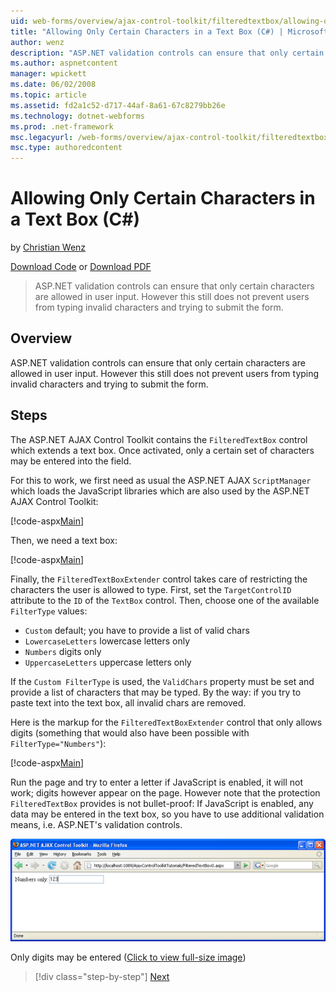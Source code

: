 ```yaml
---
uid: web-forms/overview/ajax-control-toolkit/filteredtextbox/allowing-only-certain-characters-in-a-text-box-cs
title: "Allowing Only Certain Characters in a Text Box (C#) | Microsoft Docs"
author: wenz
description: "ASP.NET validation controls can ensure that only certain characters are allowed in user input. However this still does not prevent users from typing invalid..."
ms.author: aspnetcontent
manager: wpickett
ms.date: 06/02/2008
ms.topic: article
ms.assetid: fd2a1c52-d717-44af-8a61-67c8279bb26e
ms.technology: dotnet-webforms
ms.prod: .net-framework
msc.legacyurl: /web-forms/overview/ajax-control-toolkit/filteredtextbox/allowing-only-certain-characters-in-a-text-box-cs
msc.type: authoredcontent
---
```

Allowing Only Certain Characters in a Text Box (C#)
====================
by [Christian Wenz](https://github.com/wenz)

[Download Code](http://download.microsoft.com/download/4/c/2/4c2def7a-0d23-4055-91f9-1f18504167d7/FilteredTextBox0.cs.zip) or [Download PDF](http://download.microsoft.com/download/b/6/a/b6ae89ee-df69-4c87-9bfb-ad1eb2b23373/filteredtextbox0CS.pdf)

> ASP.NET validation controls can ensure that only certain characters are allowed in user input. However this still does not prevent users from typing invalid characters and trying to submit the form.


## Overview

ASP.NET validation controls can ensure that only certain characters are allowed in user input. However this still does not prevent users from typing invalid characters and trying to submit the form.

## Steps

The ASP.NET AJAX Control Toolkit contains the `FilteredTextBox` control which extends a text box. Once activated, only a certain set of characters may be entered into the field.

For this to work, we first need as usual the ASP.NET AJAX `ScriptManager` which loads the JavaScript libraries which are also used by the ASP.NET AJAX Control Toolkit:

[!code-aspx[Main](allowing-only-certain-characters-in-a-text-box-cs/samples/sample1.aspx)]

Then, we need a text box:

[!code-aspx[Main](allowing-only-certain-characters-in-a-text-box-cs/samples/sample2.aspx)]

Finally, the `FilteredTextBoxExtender` control takes care of restricting the characters the user is allowed to type. First, set the `TargetControlID` attribute to the `ID` of the `TextBox` control. Then, choose one of the available `FilterType` values:

- `Custom` default; you have to provide a list of valid chars
- `LowercaseLetters` lowercase letters only
- `Numbers` digits only
- `UppercaseLetters` uppercase letters only

If the `Custom FilterType` is used, the `ValidChars` property must be set and provide a list of characters that may be typed. By the way: if you try to paste text into the text box, all invalid chars are removed.

Here is the markup for the `FilteredTextBoxExtender` control that only allows digits (something that would also have been possible with `FilterType="Numbers"`):

[!code-aspx[Main](allowing-only-certain-characters-in-a-text-box-cs/samples/sample3.aspx)]

Run the page and try to enter a letter if JavaScript is enabled, it will not work; digits however appear on the page. However note that the protection `FilteredTextBox` provides is not bullet-proof: If JavaScript is enabled, any data may be entered in the text box, so you have to use additional validation means, i.e. ASP.NET's validation controls.


[![Only digits may be entered](allowing-only-certain-characters-in-a-text-box-cs/_static/image2.png)](allowing-only-certain-characters-in-a-text-box-cs/_static/image1.png)

Only digits may be entered ([Click to view full-size image](allowing-only-certain-characters-in-a-text-box-cs/_static/image3.png))

> [!div class="step-by-step"]
> [Next](allowing-only-certain-characters-in-a-text-box-vb.md)
